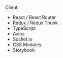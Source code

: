 Client:
- React / React Router
- Redux / Redux Thunk
- TypeScript
- Axios
- Socket.io
- CSS Modules
- Storybook
